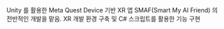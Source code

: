 Unity 를 활용한 Meta Quest Device 기반 XR 앱 SMAF(Smart My AI Friend) 의 전반적인 개발을 맡음.
XR 개발 환경 구축 및 C# 스크립트를 활용한 기능 구현